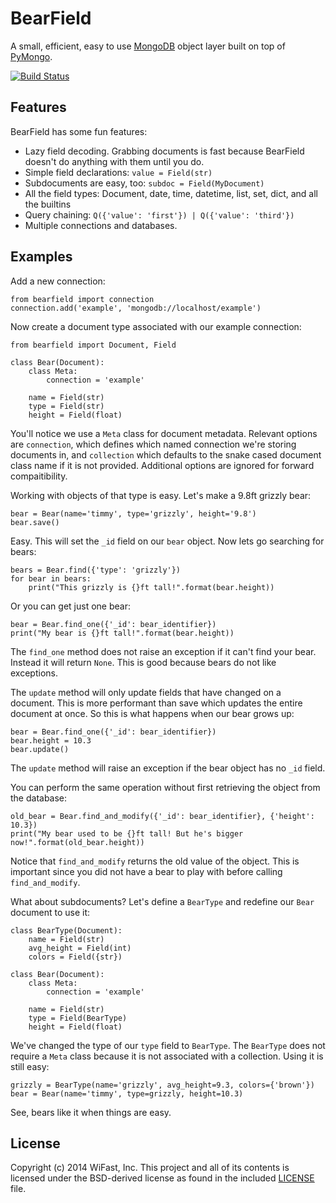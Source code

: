 BearField
=========
A small, efficient, easy to use [MongoDB][1] object layer built on top of [PyMongo][2].

[![Build Status](https://travis-ci.org/WiFast/bearfield.svg?branch=master)](https://travis-ci.org/WiFast/bearfield)

Features
--------
BearField has some fun features:

- Lazy field decoding. Grabbing documents is fast because BearField doesn't do anything with them
  until you do.
- Simple field declarations: `value = Field(str)`
- Subdocuments are easy, too: `subdoc = Field(MyDocument)`
- All the field types: Document, date, time, datetime, list, set, dict, and all the builtins
- Query chaining: `Q({'value': 'first'}) | Q({'value': 'third'})`
- Multiple connections and databases.

Examples
--------
Add a new connection:

    from bearfield import connection
    connection.add('example', 'mongodb://localhost/example')

Now create a document type associated with our example connection:

    from bearfield import Document, Field

    class Bear(Document):
        class Meta:
            connection = 'example'

        name = Field(str)
        type = Field(str)
        height = Field(float)

You'll notice we use a `Meta` class for document metadata. Relevant options are `connection`, which
defines which named connection we're storing documents in, and `collection` which defaults to the
snake cased document class name if it is not provided. Additional options are ignored for forward
compaitibility.

Working with objects of that type is easy. Let's make a 9.8ft grizzly bear:

    bear = Bear(name='timmy', type='grizzly', height='9.8')
    bear.save()

Easy. This will set the `_id` field on our `bear` object. Now lets go searching for bears:

    bears = Bear.find({'type': 'grizzly'})
    for bear in bears:
        print("This grizzly is {}ft tall!".format(bear.height))

Or you can get just one bear:

    bear = Bear.find_one({'_id': bear_identifier})
    print("My bear is {}ft tall!".format(bear.height))

The `find_one` method does not raise an exception if it can't find your bear. Instead it will
return `None`. This is good because bears do not like exceptions.

The `update` method will only update fields that have changed on a document. This is more performant
than save which updates the entire document at once. So this is what happens when our bear grows
up:

    bear = Bear.find_one({'_id': bear_identifier})
    bear.height = 10.3
    bear.update()

The `update` method will raise an exception if the bear object has no `_id` field.

You can perform the same operation without first retrieving the object from the database:

    old_bear = Bear.find_and_modify({'_id': bear_identifier}, {'height': 10.3})
    print("My bear used to be {}ft tall! But he's bigger now!".format(old_bear.height))

Notice that `find_and_modify` returns the old value of the object. This is important since you did
not have a bear to play with before calling `find_and_modify`.

What about subdocuments? Let's define a `BearType` and redefine our `Bear` document to use it:

    class BearType(Document):
        name = Field(str)
        avg_height = Field(int)
        colors = Field({str})

    class Bear(Document):
        class Meta:
            connection = 'example'

        name = Field(str)
        type = Field(BearType)
        height = Field(float)

We've changed the type of our `type` field to `BearType`. The `BearType` does not require a `Meta`
class because it is not associated with a collection. Using it is still easy:

    grizzly = BearType(name='grizzly', avg_height=9.3, colors={'brown'})
    bear = Bear(name='timmy', type=grizzly, height=10.3)

See, bears like it when things are easy.

License
-------
Copyright (c) 2014 WiFast, Inc. This project and all of its contents is licensed under the
BSD-derived license as found in the included [LICENSE][3] file.

[1]: http://www.mongodb.org/ "MongoDB"
[2]: http://api.mongodb.org/python/current/ "PyMongo"
[3]: https://github.com/WiFast/bearfield/blob/master/LICENSE "LICENSE"
